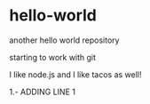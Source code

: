 # hello-world
another hello world repository

starting to work with git


I like node.js and  I like tacos as well! 

1.- ADDING LINE 1